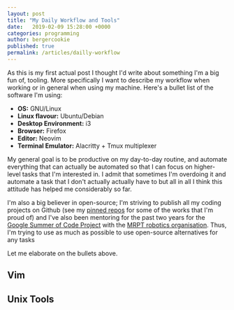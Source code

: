 ```yaml
---
layout: post
title: "My Daily Workflow and Tools"
date:   2019-02-09 15:28:00 +0000
categories: programming
author: bergercookie
published: true
permalink: /articles/dailly-workflow
---
```


As this is my first actual post I thought I'd write about something I'm a big
fun of, tooling. More specifically I want to describe my workflow when working
or in general when using my machine. Here's a bullet list of the software I'm
using:

- **OS:** GNU/Linux
- **Linux flavour:** Ubuntu/Debian
- **Desktop Environment:** i3
- **Browser:** Firefox
- **Editor:** Neovim
- **Terminal Emulator:** Alacritty + Tmux multiplexer

My general goal is to be productive on my day-to-day routine, and automate
everything that can actually be automated so that I can focus on higher-level
tasks that I'm interested in. I admit that sometimes I'm overdoing it and
automate a task that I don't actually actually have to but all in all I think
this attitude has helped me considerably so far.

I'm also a big believer in open-source; I'm striving to publish all my coding
projects on Github (see my [pinned repos](https://github.com/bergercookie) for
some of the works that I'm proud of) and I've also been mentoring for the past
two years for the [Google Summer of Code
Project](https://summerofcode.withgoogle.com/) with the [MRPT robotics
organisation](https://mrpt.org). Thus, I'm trying to use as much as possible to
use open-source alternatives for any tasks 


Let me elaborate on the bullets above.

## Vim

## Unix Tools
